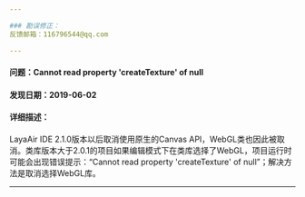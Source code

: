 ```yaml
---

### 勘误修正：
反馈邮箱：116796544@qq.com

---
```


#### 问题：Cannot read property 'createTexture' of null
#### 发现日期：2019-06-02
#### 详细描述：
LayaAir IDE 2.1.0版本以后取消使用原生的Canvas API，WebGL类也因此被取消。类库版本大于2.0.1的项目如果编辑模式下在类库选择了WebGL，项目运行时可能会出现错误提示：“Cannot read property 'createTexture' of null”；解决方法是取消选择WebGL库。

---
